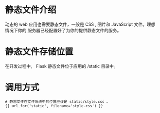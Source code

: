 # 静态文件介绍
动态的 web 应用也需要静态文件，一般是 CSS , 图片和 JavaScript 文件。理想情况下你的 
服务器已经配置好了为你的提供静态文件的服务。


# 静态文件存储位置
在开发过程中， Flask 静态文件位于应用的 /static 目录中。


# 调用方式

```
# 静态文件在文件系统中的位置应该是 static/style.css 。
{{ url_for('static', filename='style.css') }}
```
